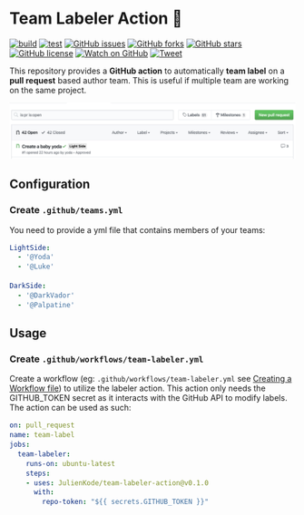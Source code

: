 # Team Labeler Action 👥

[![build](https://github.com/JulienKode/team-labeler-action/workflows/build/badge.svg)](https://github.com/JulienKode/team-labeler-action/actions)
[![test](https://github.com/JulienKode/team-labeler-action/workflows/test/badge.svg)](https://github.com/JulienKode/team-labeler-action/actions)
[![GitHub issues](https://img.shields.io/github/issues/JulienKode/team-labeler-action?style=flat-square)](https://github.com/JulienKode/team-labeler-action/issues)
[![GitHub forks](https://img.shields.io/github/forks/JulienKode/team-labeler-action?style=flat-square)](https://github.com/JulienKode/team-labeler-action/network)
[![GitHub stars](https://img.shields.io/github/stars/JulienKode/team-labeler-action?style=flat-square)](https://github.com/JulienKode/team-labeler-action/stargazers)
[![GitHub license](https://img.shields.io/github/license/JulienKode/team-labeler-action?style=flat-square)](https://github.com/JulienKode/team-labeler-action/blob/master/LICENSE)
[![Watch on GitHub](https://img.shields.io/github/watchers/JulienKode/team-labeler-action.svg?style=social)](https://github.com/JulienKode/team-labeler-action/watchers)
[![Tweet](https://img.shields.io/twitter/url/https/github.com/JulienKode/team-labeler-action.svg?style=social)](https://twitter.com/intent/tweet?text=Checkout%20this%20library%20https%3A%2F%2Fgithub.com%2FJulienKode%2Fteam-labeler-action)

This repository provides a **GitHub action** to automatically **team label** on a **pull request** based author team.
This is useful if multiple team are working on the same project.

![example](./assets/example.png)

## Configuration

### Create `.github/teams.yml`

You need to provide a yml file that contains members of your teams:

```yaml
LightSide:
  - '@Yoda'
  - '@Luke'

DarkSide:
  - '@DarkVador'
  - '@Palpatine'
```

## Usage

### Create `.github/workflows/team-labeler.yml`

Create a workflow (eg: `.github/workflows/team-labeler.yml` see [Creating a Workflow file](https://help.github.com/en/articles/configuring-a-workflow#creating-a-workflow-file)) to utilize the labeler action.
This action only needs the GITHUB_TOKEN secret as it interacts with the GitHub API to modify labels. The action can be used as such:

```yaml
on: pull_request
name: team-label
jobs:
  team-labeler:
    runs-on: ubuntu-latest
    steps:
    - uses: JulienKode/team-labeler-action@v0.1.0
      with:
        repo-token: "${{ secrets.GITHUB_TOKEN }}"
```
